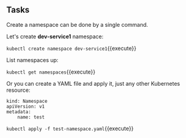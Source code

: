 ## Tasks

Create a namespace can be done by a single command. 

Let's create **dev-service1** namespace:

`kubectl create namespace dev-service1`{{execute}}

List namespaces up:

`kubectl get namespaces`{{execute}}

Or you can create a YAML file and apply it, just any other Kubernetes resource:

```
kind: Namespace
apiVersion: v1
metadata:
    name: test
```

`kubectl apply -f test-namespace.yaml`{{execute}}